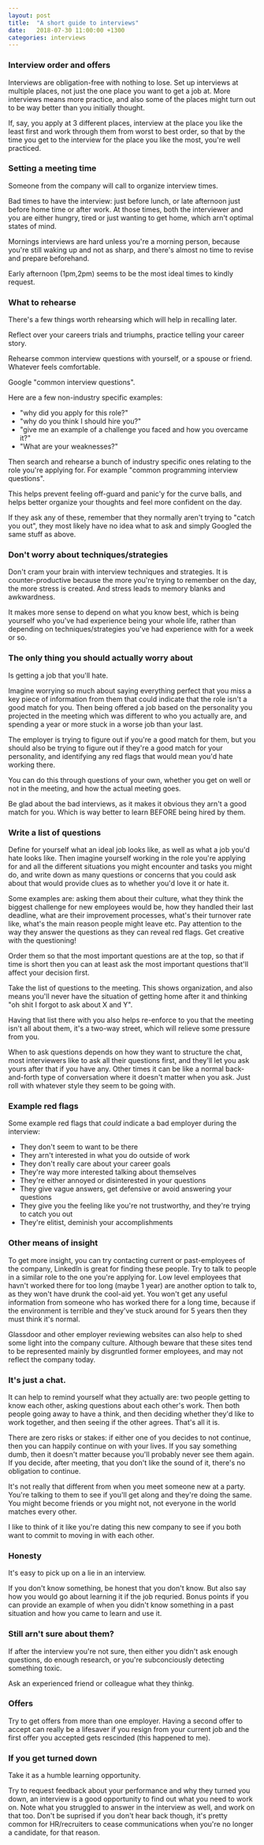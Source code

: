 ```yaml
---
layout: post
title:  "A short guide to interviews"
date:   2018-07-30 11:00:00 +1300
categories: interviews
---
```


### Interview order and offers

Interviews are obligation-free with nothing to lose. Set up interviews at multiple places, not just the one place you want to get a job at. More interviews means more practice, and also some of the places might turn out to be way better than you initially thought.

If, say, you apply at 3 different places, interview at the place you like the least first and work through them from worst to best order, so that by the time you get to the interview for the place you like the most, you're well practiced.

### Setting a meeting time

Someone from the company will call to organize interview times.

Bad times to have the interview: just before lunch, or late afternoon just before home time or after work. At those times, both the interviewer and you are either hungry, tired or just wanting to get home, which arn't optimal states of mind.

Mornings interviews are hard unless you're a morning person, because you're still waking up and not as sharp, and there's almost no time to revise and prepare beforehand.

Early afternoon (1pm,2pm) seems to be the most ideal times to kindly request.

### What to rehearse

There's a few things worth rehearsing which will help in recalling later.

Reflect over your careers trials and triumphs, practice telling your career story.

Rehearse common interview questions with yourself, or a spouse or friend. Whatever feels comfortable.

Google "common interview questions".

Here are a few non-industry specific examples:

- "why did you apply for this role?"
- "why do you think I should hire you?"
- "give me an example of a challenge you faced and how you overcame it?"
- "What are your weaknesses?"

Then search and rehearse a bunch of industry specific ones relating to the role you're applying for. For example "common programming interview questions".

This helps prevent feeling off-guard and panic'y for the curve balls, and helps better organize your thoughts and feel more confident on the day.

If they ask any of these, remember that they normally aren't trying to "catch you out", they most likely have no idea what to ask and simply Googled the same stuff as above.

### Don't worry about techniques/strategies

Don't cram your brain with interview techniques and strategies. It is counter-productive because the more you're trying to remember on the day, the more stress is created. And stress leads to memory blanks and awkwardness.

It makes more sense to depend on what you know best, which is being yourself who you've had experience being your whole life, rather than depending on techniques/strategies you've had experience with for a week or so.

### The only thing you should actually worry about

Is getting a job that you'll hate.

Imagine worrying so much about saying everything perfect that you miss a key piece of information from them that could indicate that the role isn't a good match for you. Then being offered a job based on the personality you projected in the meeting which was different to who you actually are, and spending a year or more stuck in a worse job than your last.

The employer is trying to figure out if you're a good match for them, but you should also be trying to figure out if they're a good match for your personality, and identifying any red flags that would mean you'd hate working there.

You can do this through questions of your own, whether you get on well or not in the meeting, and how the actual meeting goes.

Be glad about the bad interviews, as it makes it obvious they arn't a good match for you. Which is way better to learn BEFORE being hired by them.

### Write a list of questions

Define for yourself what an ideal job looks like, as well as what a job you'd hate looks like. Then imagine yourself working in the role you're applying for and all the different situations you might encounter and tasks you might do, and write down as many questions or concerns that you could ask about that would provide clues as to whether you'd love it or hate it.

Some examples are: asking them about their culture, what they think the biggest challenge for new employees would be, how they handled their last deadline, what are their improvement processes, what's their turnover rate like, what's the main reason people might leave etc. Pay attention to the way they answer the questions as they can reveal red flags. Get creative with the questioning!

Order them so that the most important questions are at the top, so that if time is short then you can at least ask the most important questions that'll affect your decision first.

Take the list of questions to the meeting. This shows organization, and also means you'll never have the situation of getting home after it and thinking "oh shit I forgot to ask about X and Y".

Having that list there with you also helps re-enforce to you that the meeting isn't all about them, it's a two-way street, which will relieve some pressure from you.

When to ask questions depends on how they want to structure the chat, most interviewers like to ask all their questions first, and they'll let you ask yours after that if you have any. Other times it can be like a normal back-and-forth type of conversation where it doesn't matter when you ask. Just roll with whatever style they seem to be going with.

### Example red flags

Some example red flags that *could* indicate a bad employer during the interview:

- They don't seem to want to be there
- They arn't interested in what you do outside of work
- They don't really care about your career goals
- They're way more interested talking about themselves
- They're either annoyed or disinterested in your questions
- They give vague answers, get defensive or avoid answering your questions
- They give you the feeling like you're not trustworthy, and they're trying to catch you out
- They're elitist, deminish your accomplishments

### Other means of insight

To get more insight, you can try contacting current or past-employees of the company, LinkedIn is great for finding these people. Try to talk to people in a similar role to the one you're applying for. Low level employees that havn't worked there for too long (maybe 1 year) are another option to talk to, as they won't have drunk the cool-aid yet. You won't get any useful information from someone who has worked there for a long time, because if the environment is terrible and they've stuck around for 5 years then they must think it's normal.

Glassdoor and other employer reviewing websites can also help to shed some light into the company culture. Although beware that these sites tend to be represented mainly by disgruntled former employees, and may not reflect the company today.

### It's just a chat.

It can help to remind yourself what they actually are: two people getting to know each other, asking questions about each other's work. Then both people going away to have a think, and then deciding whether they'd like to work together, and then seeing if the other agrees. That's all it is.

There are zero risks or stakes: if either one of you decides to not continue, then you can happily continue on with your lives. If you say something dumb, then it doesn't matter because you'll probably never see them again. If you decide, after meeting, that you don't like the sound of it, there's no obligation to continue.

It's not really that different from when you meet someone new at a party. You're talking to them to see if you'll get along and they're doing the same. You might become friends or you might not, not everyone in the world matches every other. 

I like to think of it like you're dating this new company to see if you both want to commit to moving in with each other.

### Honesty

It's easy to pick up on a lie in an interview.

If you don't know something, be honest that you don't know. But also say how you would go about learning it if the job requried. Bonus points if you can provide an example of when you didn't know something in a past situation and how you came to learn and use it.

### Still arn't sure about them?

If after the interview you're not sure, then either you didn't ask enough questions, do enough research, or you're subconciously detecting something toxic.

Ask an experienced friend or colleague what they thinkg.

### Offers

Try to get offers from more than one employer. Having a second offer to accept can really be a lifesaver if you resign from your current job and the first offer you accepted gets rescinded (this happened to me).

### If you get turned down

Take it as a humble learning opportunity. 

Try to request feedback about your performance and why they turned you down, an interview is a good opportunity to find out what you need to work on. Note what you struggled to answer in the interview as well, and work on that too. Don't be suprised if you don't hear back though, it's pretty common for HR/recruiters to cease communications when you're no longer a candidate, for that reason.
